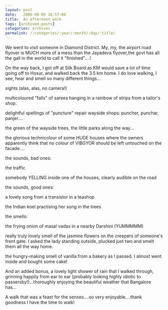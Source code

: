 ```yaml
---
layout: post
date:	2006-08-09 16:57:00
title:  An afternoon walk
tags: [archived-posts]
categories: archives
permalink: /:categories/:year/:month/:day/:title/
---
```

We went to visit someone in Diamond District. My, my, the airport road flyover is MUCH more of a mess than the Jayadeva flyover,the govt has all the gall in the world to call it "finished"....!

On the way back, I got off at Silk Board as KM would save a lot of time going off to Hosur, and walked back the 3.5 km home. I do love walking, I see, hear and smell so many different things...

sights (alas, alas, no camera!)

multicoloured "falls" of sarees hanging in a rainbow of strips from a tailor's shop. 

delightful spellings of "puncture" repair wayside shops: puncher, punchar, panjer....

the green of the wayside trees, the little parks along the way...

the glorious technicolour of some HUGE houses where the owners apparently think that no colour of VIBGYOR should be left untouched on the facade....

the sounds, bad ones:

the traffic

somebody YELLING inside one of the houses, clearly audible on the road

the sounds, good ones:

a lovely song from a transistor in a teashop

the Indian koel practising her song in the trees

the smells:

the frying onion of masal vadas in a nearby Darshini (YUMMMMM)

really truly lovely smell of the jasmine flowers on the creepers of someone's front gate. I asked the lady standing outside, plucked just two and smelt them all the way home.

the hungry-making smell of vanilla from a bakery as I passed. I almost went inside and bought some cake!

And an added bonus, a lovely light shower of rain that I walked through, grinning happily from ear to ear (probably looking highly idiotic to passersby!)...thoroughly enjoying the beautiful weather that Bangalore has...


A walk that was a feast for the senses....so very enjoyable....thank goodness I have the time to walk!

